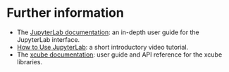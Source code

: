 # Further information

* The [JupyterLab documentation](https://jupyterlab.readthedocs.io/):
  an in-depth user guide for the JupyterLab interface.
* [How to Use JupyterLab](https://www.youtube.com/watch?v=A5YyoCKxEOU):
  a short introductory video tutorial.
* The [xcube documentation](https://xcube.readthedocs.io/): user
  guide and API reference for the xcube libraries.

<!--
  * [PyTorch Tutorials](https://pytorch.org/tutorials/)
-->
